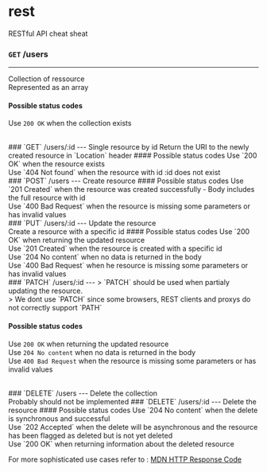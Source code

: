 # rest
RESTful API cheat sheat

### `GET` /users
---
Collection of ressource <br/> Represented as an array
#### Possible status codes
Use `200 OK` when the collection exists

<br/>
### `GET` /users/:id
---
Single resource by id
Return the URI to the newly created resource in `Location` header
#### Possible status codes
Use `200 OK` when the resource exists <br/>
Use `404 Not found` when the resource with id :id does not exist

<br/>
### `POST` /users
---
Create resource
#### Possible status codes
Use `201 Created` when the resource was created successfully - Body includes the full resource with id <br/>
Use `400 Bad Request` when the resource is missing some parameters or has invalid values

<br/>
### `PUT` /users/:id
---
Update the resource <br/>
Create a resource with a specific id
#### Possible status codes
Use `200 OK` when returning the updated resource <br/>
Use `201 Created` when the resource is created with a specific id <br/>
Use `204 No content` when no data is returned in the body <br/>
Use `400 Bad Request` when he resource is missing some parameters or has invalid values

<br/>
### `PATCH` /users/:id
---
> `PATCH` should be used when partialy updating the resource. <br/>
> We dont use `PATCH` since some browsers, REST clients and proxys do not correctly support `PATH`

#### Possible status codes
Use `200 OK` when returning the updated resource <br/>
Use `204 No content` when no data is returned in the body <br/>
Use `400 Bad Request` when the resource is missing some parameters or has invalid values <br/>

<br/>
### `DELETE` /users
---
Delete the collection <br/>
Probably should not be implemented
### `DELETE` /users/:id
---
Delete the resource
#### Possible status codes
Use `204 No content` when the delete is synchronous and successful <br/>
Use `202 Accepted` when the delete will be asynchronous and the resource has been flagged as deleted but is not yet deleted <br/>
Use `200 OK` when returning information about the deleted resource

For more sophisticated use cases refer to : [MDN HTTP Response Code](https://developer.mozilla.org/en-US/docs/Web/HTTP/Response_codes)
